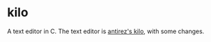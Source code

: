 # kilo

A text editor in C. The text editor is [antirez's kilo](http://antirez.com/news/108), with some changes.